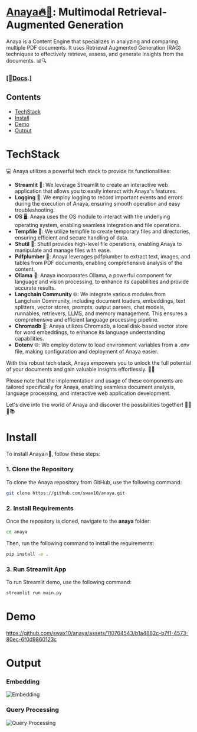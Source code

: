 # [Anaya🔥📑](https://swax10.github.io/anaya/): Multimodal Retrieval-Augmented Generation

Anaya is a Content Engine that specializes in analyzing and comparing multiple PDF documents. It uses Retrieval Augmented Generation (RAG) techniques to effectively retrieve, assess, and generate insights from the documents. 📊🔍

### [📄[Docs](https:/swax10.github.io/anaya/docs/introduction).]

## Contents
- [TechStack](#techstack)
- [Install](#install)
- [Demo](#demo)
- [Output](#output)

# TechStack
💻 
Anaya utilizes a powerful tech stack to provide its functionalities:

- **Streamlit** 🌈: We leverage Streamlit to create an interactive web application that allows you to easily interact with Anaya's features.
- **Logging** 📝: We employ logging to record important events and errors during the execution of Anaya, ensuring smooth operation and easy troubleshooting.
- **OS** 🖥️: Anaya uses the OS module to interact with the underlying operating system, enabling seamless integration and file operations.
- **Tempfile** 📂: We utilize tempfile to create temporary files and directories, ensuring efficient and secure handling of data.
- **Shutil** 📁: Shutil provides high-level file operations, enabling Anaya to manipulate and manage files with ease.
- **Pdfplumber** 📄: Anaya leverages pdfplumber to extract text, images, and tables from PDF documents, enabling comprehensive analysis of the content.
- **Ollama** 🦙: Anaya incorporates Ollama, a powerful component for language and vision processing, to enhance its capabilities and provide accurate results.
- **Langchain Community** 🌐: We integrate various modules from Langchain Community, including document loaders, embeddings, text splitters, vector stores, prompts, output parsers, chat models, runnables, retrievers, LLMS, and memory management. This ensures a comprehensive and efficient language processing pipeline.
- **Chromadb** 🌈: Anaya utilizes Chromadb, a local disk-based vector store for word embeddings, to enhance its language understanding capabilities.
- **Dotenv** 🌐: We employ dotenv to load environment variables from a .env file, making configuration and deployment of Anaya easier.

With this robust tech stack, Anaya empowers you to unlock the full potential of your documents and gain valuable insights effortlessly. 🚀✨

Please note that the implementation and usage of these components are tailored specifically for Anaya, enabling seamless document analysis, language processing, and interactive web application development.

Let's dive into the world of Anaya and discover the possibilities together! 🌟💡🔎📚

# Install
To install Anaya🔥📑, follow these steps:

### 1. Clone the Repository
To clone the Anaya repository from GitHub, use the following command:
```bash
git clone https://github.com/swax10/anaya.git
```

### 2. Install Requirements
Once the repository is cloned, navigate to the **anaya** folder:
```bash
cd anaya
```
Then, run the following command to install the requirements:
```bash
pip install -e .
```

### 3. Run Streamlit App
To run Streamlit demo, use the following command:
```bash
streamlit run main.py
```
# Demo
https://github.com/swax10/anaya/assets/110764543/b1a4882c-b7f1-4573-80ec-6f0d9860123c

# Output
### Embedding
![Embedding](https://github.com/swax10/anaya/assets/110764543/ad2625b3-bab1-485a-b2b8-9ed8d304a830)

### Query Processing
![Query Processing](https://github.com/swax10/anaya/assets/110764543/33840a8f-1649-48b2-9bd0-770648d4f853)